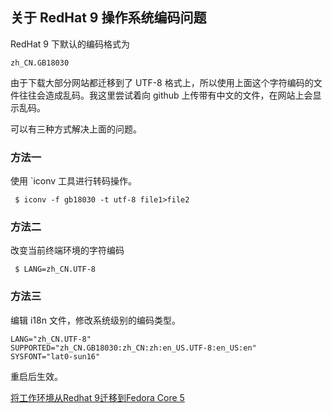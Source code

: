 ## 关于 RedHat 9 操作系统编码问题
RedHat 9 下默认的编码格式为 

    zh_CN.GB18030

由于下载大部分网站都迁移到了 UTF-8 格式上，所以使用上面这个字符编码的文件往往会造成乱码。我这里尝试着向 github 上传带有中文的文件，在网站上会显示乱码。

可以有三种方式解决上面的问题。

### 方法一
使用 `iconv 工具进行转码操作。

     $ iconv -f gb18030 -t utf-8 file1>file2

### 方法二
改变当前终端环境的字符编码

     $ LANG=zh_CN.UTF-8

### 方法三
编辑 i18n 文件，修改系统级别的编码类型。

    LANG="zh_CN.UTF-8"
    SUPPORTED="zh_CN.GB18030:zh_CN:zh:en_US.UTF-8:en_US:en"
    SYSFONT="lat0-sun16"

重启后生效。



[将工作环境从Redhat 9迁移到Fedora Core 5](http://blog.csdn.net/wooin/article/details/1702740)
